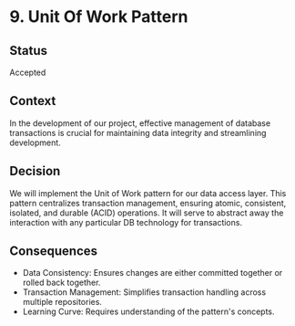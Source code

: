 # 9. Unit Of Work Pattern

## Status

Accepted

## Context

In the development of our project, effective management of database transactions is crucial for maintaining data integrity and streamlining development.

## Decision

We will implement the Unit of Work pattern for our data access layer. This pattern centralizes transaction management, ensuring atomic, consistent, isolated, and durable (ACID) operations.
It will serve to abstract away the interaction with any particular DB technology for transactions.

## Consequences
- Data Consistency: Ensures changes are either committed together or rolled back together.
- Transaction Management: Simplifies transaction handling across multiple repositories.
- Learning Curve: Requires understanding of the pattern's concepts.